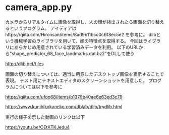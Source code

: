 # camera_app.py
カメラからリアルタイムに画像を取得し、人の顔が検出されたら画面を切り替えるというプログラム。
アイディアはhttps://qiita.com/Hironsan/items/8ad9b11bcc0c618ec5e2 を参考に。
dlibという機械学習のライブラリを用いて、顔の特徴点を取得する。
今回はライブラリにあらかじめ用意されている学習済みデータを利用。
以下のURLから"shape_predictor_68_face_landmarks.dat.bz2"をDLして使う

http://dlib.net/files

画面の切り替えについては、適当に用意したデスクトップ画像を表示することで表現。
テスト用にテキストエディタのスクリーンショットを用意した。
プログラムについては以下を参考に

https://qiita.com/ufoo68/items/b1379b40ae6e63ed3c79

https://www.kunihikokaneko.com/dblab/dlib/trydlib.html

実行の様子を示した動画のリンクは以下

https://youtu.be/OEtKTKJedu4







